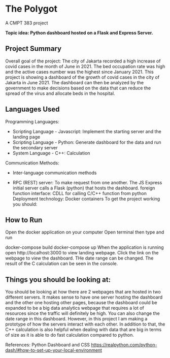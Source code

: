 # The Polygot

A CMPT 383 project

<b>Topic idea: Python dashboard hosted on a Flask and Express Server.</b>

## Project Summary

Overall goal of the project: The city of Jakarta recorded a high increase of covid cases in the month of June in 2021. The bed occupation rate was high and the active cases number was the highest since January 2021. This project is showing a dashboard of the growth of covid cases in the city of Jakarta in June 2021. The dashboard can then be analyzed by the government to make decisions based on the data that can reduce the spread of the virus and allocate beds in the hospital.

## Languages Used

Programming Languages:

* Scripting Language - Javascript: Implement the starting server and the landing page
* Scripting Language - Python: Generate dashboard for the data and run the secondary server
* System Language - C++: Calculation

Communication Methods:

* Inter-language communication methods

* RPC (REST) server: To make request from one another. The JS Express initial server calls a Flask (python) that hosts the dashboard.
foreign function interface: CDLL for calling C/C++ function from python Deployment technology: Docker containers
To get the project working you should:

## How to Run

Open the docker application on your computer Open terminal then type and run

docker-compose build
docker-compose up
When the application is running open http://localhost:3000 to view landing webpage. Click the link on the webpage to view the dashboard. THe date range can be changed. The result of the C calculation can be seen in the console.

## Things you should be looking at:

You should be looking at how there are 2 webpages that are hosted in two different servers. It makes sense to have one server hosting the dashboard and the other one hosting other pages, because the dashboard could be expanded to be a big data analytics webpage that requires a lot of resources since the traffic will definitely be high. You can also change the date range in this dashboard. However, in this project I am making a prototype of how the servers interact with each other. In addition to that, the C++ calculation is also helpful when dealing with data that are big in terms of size as it is able to do fast calculation compared to python.

References: Python Dashboard and CSS https://realpython.com/python-dash/#how-to-set-up-your-local-environment
